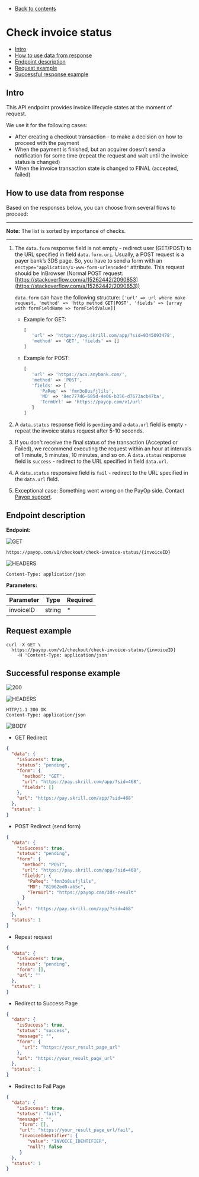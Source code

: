 * [Back to contents](../Readme.md#contents)

# Check invoice status

* [Intro](#intro)
* [How to use data from response](#how-to-use-data-from-response)
* [Endpoint description](#endpoint-description)
* [Request example](#request-example)
* [Successful response example](#successful-response-example)

## Intro

This API endpoint provides invoice lifecycle states at the moment of request.

We use it for the following cases:

* After creating a checkout transaction - to make a decision on how to proceed with the payment
* When the payment is finished, but an acquirer doesn’t send a notification for some time (repeat the request and wait
  until the invoice status is changed)
* When the invoice transaction state is changed to FINAL (accepted, failed)

## How to use data from response

Based on the responses below, you can choose from several flows to proceed:

----

**Note:** The list is sorted by importance of checks.

----

1. The `data.form` response field is not empty - redirect user (GET/POST) to the URL specified in field `data.form.uri`.
   Usually, a POST request is a payer bank’s 3DS page. So, you have to send a form with
   an `enctype="application/x-www-form-urlencoded"` attribute. This request should be InBrowser (Normal POST
   request: [https://stackoverflow.com/a/15262442/2090853](https://stackoverflow.com/a/15262442/2090853))

   `data.form` can have the following
   structure: `['url' => url where make request, 'method' => 'http method GET|POST', 'fields' => [array with formFieldName => formFieldValue]]`

    * Example for GET:
      ```php
      [
         'url' => 'https://pay.skrill.com/app/?sid=9345093478', 
         'method' => 'GET', 'fields' => []
      ]
      ```
    * Example for POST:
      ```php
      [
         'url' => 'https://acs.anybank.com/',
         'method' => 'POST',
         'fields' => [
            'PaReq' => 'fmn3o8usfjlils', 
            'MD' => '8ec777d6-685d-4e06-b356-d7673acb47ba', 
            'TermUrl' => 'https://payop.com/v1/url'
         ]
      ]
      ```
2. A `data.status` response field is `pending` and a `data.url` field is empty - repeat  the invoice status request after 5-10 seconds.
3. If you don't receive the final status of the transaction (Accepted or Failed), we recommend 
   executing the request within an hour at intervals of 1 minute, 5 minutes, 10 minutes, and so on. 
   A `data.status` response field is `success` - redirect to the URL specified in field `data.url`.
4. A `data.status` responsive field is `fail` - redirect to the URL specified in the `data.url` field.
5. Exceptional case: Something went wrong on the PayOp side. Contact [Payop support](https://payop.com/en/contact-us).

## Endpoint description

**Endpoint:**

![GET](https://img.shields.io/badge/-GET-blue?style=for-the-badge)

```shell
https://payop.com/v1/checkout/check-invoice-status/{invoiceID}
```

![HEADERS](https://img.shields.io/badge/-Headers-yellowgreen?style=for-the-badge)

```shell
Content-Type: application/json
```

**Parameters:**

Parameter | Type   | Required |
----------|--------|----------|
invoiceID | string | *        |

## Request example

```shell
curl -X GET \
  https://payop.com/v1/checkout/check-invoice-status/{invoiceID}
    -H 'Content-Type: application/json'
```

## Successful response example

![200](https://img.shields.io/badge/200-OK-blue?style=for-the-badge)

![HEADERS](https://img.shields.io/badge/-Headers-yellowgreen?style=for-the-badge)

```shell
HTTP/1.1 200 OK
Content-Type: application/json
```

![BODY](https://img.shields.io/badge/-Body-blueviolet?style=for-the-badge)

* GET Redirect

```json
{
  "data": {
    "isSuccess": true,
    "status": "pending",
    "form": {
      "method": "GET",
      "url": "https://pay.skrill.com/app/?sid=468",
      "fields": []
    },
    "url": "https://pay.skrill.com/app/?sid=468"
  },
  "status": 1
}
```

* POST Redirect (send form)

```json
{
  "data": {
    "isSuccess": true,
    "status": "pending",
    "form": {
      "method": "POST",
      "url": "https://pay.skrill.com/app/?sid=468",
      "fields": {
        "PaReq": "fmn3o8usfjlils",
        "MD": "81962ed0-a65c",
        "TermUrl": "https://payop.com/3ds-result"
      }
    },
    "url": "https://pay.skrill.com/app/?sid=468"
  },
  "status": 1
}
```

* Repeat request

```json
{
  "data": {
    "isSuccess": true,
    "status": "pending",
    "form": [],
    "url": ""
  },
  "status": 1
}
```

* Redirect to Success Page

```json
{
  "data": {
    "isSuccess": true,
    "status": "success",
    "message": "",
    "form": {
      "url": "https://your_result_page_url"
    },
    "url": "https://your_result_page_url"
  },
  "status": 1
}
```

* Redirect to Fail Page

```json
{
  "data": {
    "isSuccess": true,
    "status": "fail",
    "message": "",
     "form": [],
     "url": "https://your_result_page_url/fail",
     "invoiceIdentifier": {
        "value": "INVOICE_IDENTIFIER",
        "null": false
     }
  },
  "status": 1
}
```